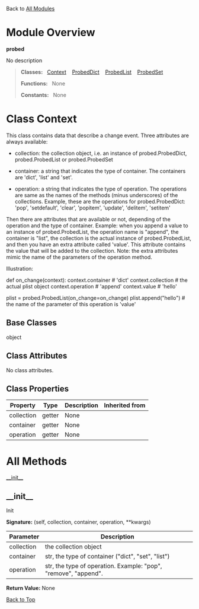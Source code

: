 Back to [All Modules](https://github.com/pyrustic/probed/blob/master/docs/modules/README.md#readme)

# Module Overview

**probed**
 
No description

> **Classes:** &nbsp; [Context](https://github.com/pyrustic/probed/blob/master/docs/modules/content/probed/content/classes/Context.md#class-context) &nbsp;&nbsp; [ProbedDict](https://github.com/pyrustic/probed/blob/master/docs/modules/content/probed/content/classes/ProbedDict.md#class-probeddict) &nbsp;&nbsp; [ProbedList](https://github.com/pyrustic/probed/blob/master/docs/modules/content/probed/content/classes/ProbedList.md#class-probedlist) &nbsp;&nbsp; [ProbedSet](https://github.com/pyrustic/probed/blob/master/docs/modules/content/probed/content/classes/ProbedSet.md#class-probedset)
>
> **Functions:** &nbsp; None
>
> **Constants:** &nbsp; None

# Class Context
This class contains data that describe a change event.
Three attributes are always available:

- collection: the collection object, i.e. an instance of probed.ProbedDict,
probed.ProbedList or probed.ProbedSet

- container: a string that indicates the type of container.
The containers are 'dict', 'list' and 'set'.

- operation: a string that indicates the type of operation.
The operations are same as the names of the methods (minus underscores)
of the collections.
Example, these are the operations for probed.ProbedDict:
'pop', 'setdefault', 'clear', 'popitem', 'update', 'delitem', 'setitem'

Then there are attributes that are available or not, depending of the operation
and the type of container.
Example: when you append a value to an instance of probed.ProbedList,
the operation name is "append", the container is "list", the collection is
the actual instance of probed.ProbedList, and then you have an extra attribute
called 'value'. This attribute contains the value that will be added to
the collection.
Note: the extra attributes mimic the name of the parameters of the operation method.

Illustration:

def on_change(context):
    context.container # 'dict'
    context.collection # the actual plist object
    context.operation # 'append'
    context.value # 'hello'

plist = probed.ProbedList(on_change=on_change)
plist.append("hello") # the name of the parameter of this operation is 'value'

## Base Classes
object

## Class Attributes
No class attributes.

## Class Properties
|Property|Type|Description|Inherited from|
|---|---|---|---|
|collection|getter|None||
|container|getter|None||
|operation|getter|None||



# All Methods
[\_\_init\_\_](#__init__)

## \_\_init\_\_
Init




**Signature:** (self, collection, container, operation, \*\*kwargs)

|Parameter|Description|
|---|---|
|collection|the collection object|
|container|str, the type of container ("dict", "set", "list")|
|operation|str, the type of operation. Example: "pop", "remove", "append".|





**Return Value:** None

[Back to Top](#module-overview)



